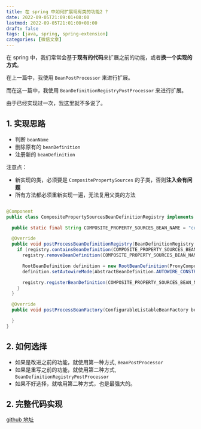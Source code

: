 ```yaml
---
title: 在 spring 中如何扩展现有类的功能2 ?
date: 2022-09-05T21:09:01+08:00
lastmod: 2022-09-05T21:01:00+08:00
draft: false
tags: [java, spring, spring-extension]
categories: [微信文章]
---
```


在 spring 中，我们常常会基于**现有的代码**来扩展之前的功能，或者**换一个实现的方式**。

在上一篇中，我使用 `BeanPostProcessor` 来进行扩展。

而在这一篇中，我使用 `BeanDefinitionRegistryPostProcessor` 来进行扩展。

由于已经实现过一次，我这里就不多说了。

## 1. 实现思路

* 判断 `beanName`
* 删除原有的 `beanDefinition`
* 注册新的 `beanDefinition`

注意点：

* 新实现的类，必须要是 `CompositePropertySources` 的子类，否则**注入会有问题**
* 所有方法都必须重新实现一遍，无法复用父类的方法

```java

@Component
public class CompositePropertySourcesBeanDefinitionRegistry implements BeanDefinitionRegistryPostProcessor {

  public static final String COMPOSITE_PROPERTY_SOURCES_BEAN_NAME = "compositePropertySources";

  @Override
  public void postProcessBeanDefinitionRegistry(BeanDefinitionRegistry registry) throws BeansException {
    if (registry.containsBeanDefinition(COMPOSITE_PROPERTY_SOURCES_BEAN_NAME)) {
      registry.removeBeanDefinition(COMPOSITE_PROPERTY_SOURCES_BEAN_NAME);

      RootBeanDefinition definition = new RootBeanDefinition(ProxyCompositePropertySources.class);
      definition.setAutowireMode(AbstractBeanDefinition.AUTOWIRE_CONSTRUCTOR);

      registry.registerBeanDefinition(COMPOSITE_PROPERTY_SOURCES_BEAN_NAME, definition);
    }
  }

  @Override
  public void postProcessBeanFactory(ConfigurableListableBeanFactory beanFactory) throws BeansException {

  }
}

```

## 2. 如何选择

* 如果是改进之前的功能，就使用第一种方式, `BeanPostProcessor`
* 如果是重写之前的功能，就使用第二种方式, `BeanDefinitionRegistryPostProcessor`
* 如果不好选择，就啥用第二种方式，也是最强大的。

## 2. 完整代码实现

[github 地址](https://github.com/ooooo-youwillsee/java-framework-guide/blob/main/spring-boot-compositePropertySourcesExt2)


